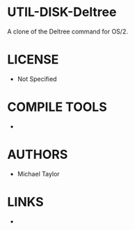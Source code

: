 UTIL-DISK-Deltree
=================

A clone of the Deltree command for OS/2.


LICENSE
===============
* Not Specified

COMPILE TOOLS
===============
* 

AUTHORS
===============
* Michael Taylor

LINKS
===============
* 

